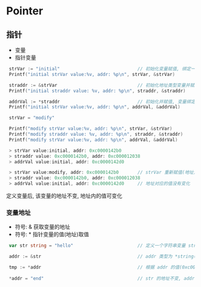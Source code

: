 <!--
 * @Author       : facsert
 * @Date         : 2023-05-23 15:28:43
 * @LastEditTime : 2023-07-28 11:40:25
 * @Description  : edit description
-->

# Pointer

## 指针

- 变量
- 指针变量

```Go
 strVar := "initial"                             // 初始化变量赋值, 绑定一个固定地址, 值可以变, 地址不变
 Printf("initial strVar value:%v, addr: %p\n", strVar, &strVar)

 straddr := &strVar                              // 初始化地址类型变量并赋值, 变量绑定地址, 变量值是一个地址
 Printf("initial straddr value: %v, addr: %p\n", straddr, &straddr)

 addrVal := *straddr                             // 初始化并赋值, 变量绑定地址, 地址类型才能取值
 Printf("initial strVar value:%v, addr: %p\n", addrVal, &addrVal)

 strVar = "modify"                               

 Printf("modify strVar value:%v, addr: %p\n", strVar, &strVar)
 Printf("modify straddr value: %v, addr: %p\n", straddr, &straddr)
 Printf("modify strVar value:%v, addr: %p\n", addrVal, &addrVal)

 > strVar value:initial, addr: 0xc0000142b0
 > straddr value: 0xc0000142b0, addr: 0xc000012038
 > addrVal value:initial, addr: 0xc0000142d0

 > strVar value:modify, addr: 0xc0000142b0       // strVar 重新赋值(地址对应的值变化), 地址不变
 > straddr value: 0xc0000142b0, addr: 0xc000012038
 > addrVal value:initial, addr: 0xc0000142d0     // 地址对应的值没有变化

```

定义变量后, 该变量的地址不变, 地址内的值可变化

### 变量地址

- 符号: & 获取变量的地址
- 符号: * 指针变量的值(地址)取值

```Go
 var str string = "hello"                        // 定义一个字符串变量 str, 值是 "hello" 地址是 0xc00001a078

 addr := &str                                    // addr 类型为 *string(地址类型), addr 的值是 0xc00001a078(str 地址), addr 地址是 0xc00000e018

 tmp := *addr                                    // 根据 addr 的值(0xc00001a078 str 地址)取值到 "hello" 赋值给 tmp. 等同于 tmp := "hello"
 
 *addr = "end"                                   // str 的地址不变, addr 指针一直指向 str 的值, 与 str = "end" 效果一致
```
